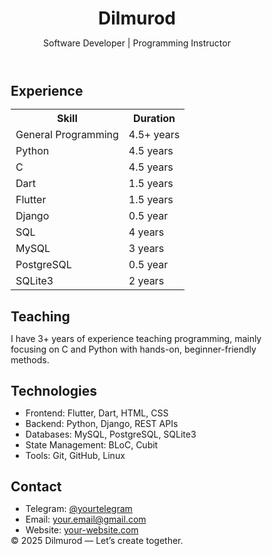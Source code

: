 <!DOCTYPE html>
<html lang="en">
<head>
  <meta charset="UTF-8">
  <meta name="viewport" content="width=device-width, initial-scale=1.0">
  <title>Dilmurod | Developer Portfolio</title>
  <link href="https://fonts.googleapis.com/css2?family=Inter:wght@400;600;800&display=swap" rel="stylesheet">
  <style>
    * {
      box-sizing: border-box;
      margin: 0;
      padding: 0;
    }

  body {
      font-family: 'Inter', sans-serif;
      background-color: #0f172a;
      color: #f8fafc;
      line-height: 1.6;
    }

  header {
      background-color: #1e293b;
      padding: 2rem;
      text-align: center;
      box-shadow: 0 4px 10px rgba(0, 0, 0, 0.3);
    }

  header h1 {
      font-size: 2.5rem;
      margin-bottom: 0.5rem;
    }

  header p {
      font-size: 1.2rem;
      color: #94a3b8;
    }

  .container {
      max-width: 1000px;
      margin: 2rem auto;
      padding: 0 1.5rem;
    }

  section {
      margin-bottom: 2.5rem;
      background-color: #1e293b;
      padding: 1.5rem;
      border-radius: 1rem;
      box-shadow: 0 4px 12px rgba(0, 0, 0, 0.2);
    }

  section h2 {
      color: #38bdf8;
      margin-bottom: 1rem;
    }

  table {
      width: 100%;
      border-collapse: collapse;
    }

  th, td {
      padding: 0.75rem;
      border-bottom: 1px solid #334155;
    }

  th {
      text-align: left;
      color: #e2e8f0;
    }

  ul {
      list-style-type: disc;
      padding-left: 1.5rem;
    }

   a {
      color: #38bdf8;
      text-decoration: none;
    }

   a:hover {
      text-decoration: underline;
    }

   footer {
      text-align: center;
      padding: 2rem;
      font-size: 0.9rem;
      color: #94a3b8;
      background-color: #1e293b;
    }
  </style>
</head>
<body>
  <header>
    <h1>Dilmurod</h1>
    <p>Software Developer | Programming Instructor</p>
  </header>

  <main class="container">
    <section>
      <h2>Experience</h2>
      <table>
        <tr><th>Skill</th><th>Duration</th></tr>
        <tr><td>General Programming</td><td>4.5+ years</td></tr>
        <tr><td>Python</td><td>4.5 years</td></tr>
        <tr><td>C</td><td>4.5 years</td></tr>
        <tr><td>Dart</td><td>1.5 years</td></tr>
        <tr><td>Flutter</td><td>1.5 years</td></tr>
        <tr><td>Django</td><td>0.5 year</td></tr>
        <tr><td>SQL</td><td>4 years</td></tr>
        <tr><td>MySQL</td><td>3 years</td></tr>
        <tr><td>PostgreSQL</td><td>0.5 year</td></tr>
        <tr><td>SQLite3</td><td>2 years</td></tr>
      </table>
    </section>

  <section>
      <h2>Teaching</h2>
      <p>I have 3+ years of experience teaching programming, mainly focusing on C and Python with hands-on, beginner-friendly methods.</p>
    </section>

   <section>
      <h2>Technologies</h2>
      <ul>
        <li>Frontend: Flutter, Dart, HTML, CSS</li>
        <li>Backend: Python, Django, REST APIs</li>
        <li>Databases: MySQL, PostgreSQL, SQLite3</li>
        <li>State Management: BLoC, Cubit</li>
        <li>Tools: Git, GitHub, Linux</li>
      </ul>
    </section>

   <section>
      <h2>Contact</h2>
      <ul>
        <li>Telegram: <a href="https://t.me/yourtelegram">@yourtelegram</a></li>
        <li>Email: <a href="mailto:your.email@gmail.com">your.email@gmail.com</a></li>
        <li>Website: <a href="https://your-website.com">your-website.com</a></li>
      </ul>
    </section>
  </main>

  <footer>
    © 2025 Dilmurod — Let’s create together.
  </footer>
</body>
</html>
